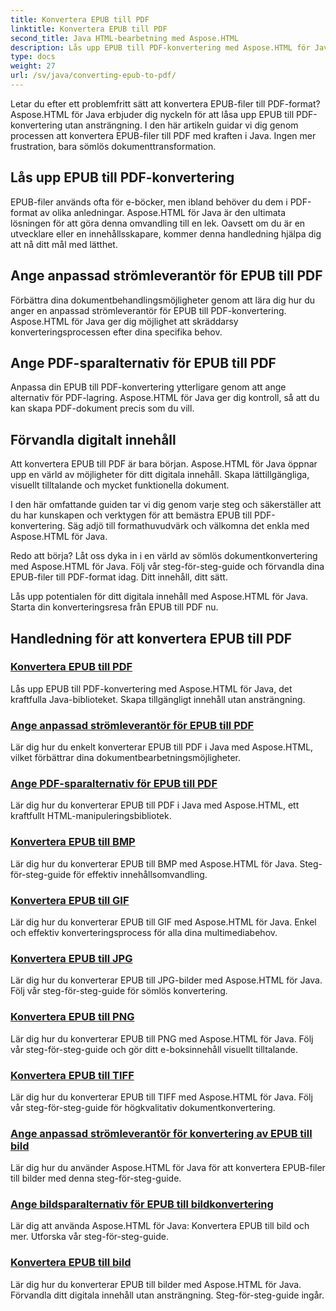 ```yaml
---
title: Konvertera EPUB till PDF
linktitle: Konvertera EPUB till PDF
second_title: Java HTML-bearbetning med Aspose.HTML
description: Lås upp EPUB till PDF-konvertering med Aspose.HTML för Java, det kraftfulla Java-biblioteket. Skapa tillgängligt innehåll utan ansträngning.
type: docs
weight: 27
url: /sv/java/converting-epub-to-pdf/
---
```


Letar du efter ett problemfritt sätt att konvertera EPUB-filer till PDF-format? Aspose.HTML för Java erbjuder dig nyckeln för att låsa upp EPUB till PDF-konvertering utan ansträngning. I den här artikeln guidar vi dig genom processen att konvertera EPUB-filer till PDF med kraften i Java. Ingen mer frustration, bara sömlös dokumenttransformation.

## Lås upp EPUB till PDF-konvertering

EPUB-filer används ofta för e-böcker, men ibland behöver du dem i PDF-format av olika anledningar. Aspose.HTML för Java är den ultimata lösningen för att göra denna omvandling till en lek. Oavsett om du är en utvecklare eller en innehållsskapare, kommer denna handledning hjälpa dig att nå ditt mål med lätthet.

## Ange anpassad strömleverantör för EPUB till PDF

Förbättra dina dokumentbehandlingsmöjligheter genom att lära dig hur du anger en anpassad strömleverantör för EPUB till PDF-konvertering. Aspose.HTML för Java ger dig möjlighet att skräddarsy konverteringsprocessen efter dina specifika behov.

## Ange PDF-sparalternativ för EPUB till PDF

Anpassa din EPUB till PDF-konvertering ytterligare genom att ange alternativ för PDF-lagring. Aspose.HTML för Java ger dig kontroll, så att du kan skapa PDF-dokument precis som du vill.

## Förvandla digitalt innehåll

Att konvertera EPUB till PDF är bara början. Aspose.HTML för Java öppnar upp en värld av möjligheter för ditt digitala innehåll. Skapa lättillgängliga, visuellt tilltalande och mycket funktionella dokument.

I den här omfattande guiden tar vi dig genom varje steg och säkerställer att du har kunskapen och verktygen för att bemästra EPUB till PDF-konvertering. Säg adjö till formathuvudvärk och välkomna det enkla med Aspose.HTML för Java.

Redo att börja? Låt oss dyka in i en värld av sömlös dokumentkonvertering med Aspose.HTML för Java. Följ vår steg-för-steg-guide och förvandla dina EPUB-filer till PDF-format idag. Ditt innehåll, ditt sätt.

Lås upp potentialen för ditt digitala innehåll med Aspose.HTML för Java. Starta din konverteringsresa från EPUB till PDF nu.
## Handledning för att konvertera EPUB till PDF
### [Konvertera EPUB till PDF](./convert-epub-to-pdf/)
Lås upp EPUB till PDF-konvertering med Aspose.HTML för Java, det kraftfulla Java-biblioteket. Skapa tillgängligt innehåll utan ansträngning.
### [Ange anpassad strömleverantör för EPUB till PDF](./convert-epub-to-pdf-specify-custom-stream-provider/)
Lär dig hur du enkelt konverterar EPUB till PDF i Java med Aspose.HTML, vilket förbättrar dina dokumentbearbetningsmöjligheter.
### [Ange PDF-sparalternativ för EPUB till PDF](./convert-epub-to-pdf-specify-pdf-save-options/)
Lär dig hur du konverterar EPUB till PDF i Java med Aspose.HTML, ett kraftfullt HTML-manipuleringsbibliotek.
### [Konvertera EPUB till BMP](./convert-epub-to-bmp/)
Lär dig hur du konverterar EPUB till BMP med Aspose.HTML för Java. Steg-för-steg-guide för effektiv innehållsomvandling.
### [Konvertera EPUB till GIF](./convert-epub-to-gif/)
Lär dig hur du konverterar EPUB till GIF med Aspose.HTML för Java. Enkel och effektiv konverteringsprocess för alla dina multimediabehov.
### [Konvertera EPUB till JPG](./convert-epub-to-jpg/)
Lär dig hur du konverterar EPUB till JPG-bilder med Aspose.HTML för Java. Följ vår steg-för-steg-guide för sömlös konvertering.
### [Konvertera EPUB till PNG](./convert-epub-to-png/)
Lär dig hur du konverterar EPUB till PNG med Aspose.HTML för Java. Följ vår steg-för-steg-guide och gör ditt e-boksinnehåll visuellt tilltalande.
### [Konvertera EPUB till TIFF](./convert-epub-to-tiff/)
Lär dig hur du konverterar EPUB till TIFF med Aspose.HTML för Java. Följ vår steg-för-steg-guide för högkvalitativ dokumentkonvertering.
### [Ange anpassad strömleverantör för konvertering av EPUB till bild](./convert-epub-to-image-specify-custom-stream-provider/)
Lär dig hur du använder Aspose.HTML för Java för att konvertera EPUB-filer till bilder med denna steg-för-steg-guide.
### [Ange bildsparalternativ för EPUB till bildkonvertering](./convert-epub-to-image-specify-image-save-options/)
Lär dig att använda Aspose.HTML för Java: Konvertera EPUB till bild och mer. Utforska vår steg-för-steg-guide.
### [Konvertera EPUB till bild](./convert-epub-to-image/)
Lär dig hur du konverterar EPUB till bilder med Aspose.HTML för Java. Förvandla ditt digitala innehåll utan ansträngning. Steg-för-steg-guide ingår.